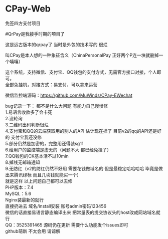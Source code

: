 # CPay-Web
免签四方支付项目

#QrPay是我接手时期的项目了

这是远古版本的qrpay了 当时是外包的技术写的 很烂

叫CPay是本人想的一种象征含义（ChinaPersonalPay 正好两个P连一块就删掉一个嘻嘻）

这个系统，支持微信、支付宝、QQ钱包的支付方式，无需官方接口对接，个人即可。    
全部免挂机，对接方式：易支付，可以拿来运营  

微信监控端源码：https://github.com/MuWinds/CPay-EWechat

bug记录一下：
都不是什么大问题 有能力自己慢慢修  
1.易语言收款多了会卡死  
2.没轮询  
3.二维码出码判断很烂  
4.支付宝和QQ的云端获取用的别人的API 估计现在挂了 目前v2的qq的API还是好的 支付宝我还没修  
5.部分仍然是加密的，完整用还得装sg11  
6.给用户的监控端是虚无的（问题不大 都已经免挂了）  
7.QQ钱包的CK基本活不过10min  
8.掉线无邮箱通知  
9.无防红（v2的防红仍然不好用 需要花钱做域名的 但是最稳定哈哈哈哈 毕竟是做出来腾讯绿标 而且几块钱就能买一个）  
就是这样 以上问题自己都可以去修  
PHP版本：7.4  
MySQL：5.6  
Nginx装最新的就行  
直接扔进去 域名/install安装 账号admin密码123456  
微信的话直接易语言静态编译出来 把常量表的提交协议头的host改成网站域名就行  
QQ：3525391465
源码仍在更新 需要什么功能发个issues即可  
github萌新 不太会用 请谅解  
